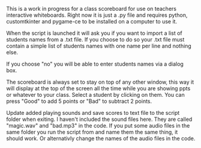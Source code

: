 This is a work in progress for a class scoreboard for use on teachers interactive whiteboards.
Right now it is just a .py file and requires python, customtkinter and pygame-ce to be installed on a computer to use it.

When the script is launched it will ask you if you want to import a list of students names
from a .txt file. If you choose to do so your .txt file must contain a simple list of students names
with one name per line and nothing else.

If you choose "no" you will be able to enter students names via a dialog box.

The scoreboard is always set to stay on top of any other window, this way it will display at the top of the screen
all the time while you are showing ppts or whatever to your class.
Select a student by clicking on them. You can press "Good" to add 5 points or "Bad" to subtract 2 points.

Update added playing sounds and save scores to text file to the script folder when exiting.
I haven't included the sound files here. They are called "magic.wav" and "bad.mp3" in the code. If you put some audio files in the 
same folder you run the script from and name them the same thing, it should work. Or alternativly change the names of the audio files
in the code.
